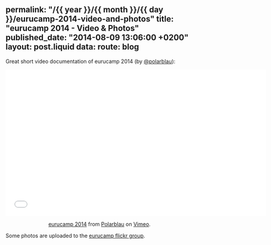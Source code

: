 permalink: "/{{ year }}/{{ month }}/{{ day }}/eurucamp-2014-video-and-photos"
title: "eurucamp 2014 - Video & Photos"
published_date: "2014-08-09 13:06:00 +0200"
layout: post.liquid
data:
  route: blog
---
Great short video documentation of eurucamp 2014 (by [@polarblau](https://twitter.com/polarblau)):

<center>
<iframe src="//player.vimeo.com/video/102907938" width="700" height="393" frameborder="0" webkitallowfullscreen mozallowfullscreen allowfullscreen></iframe> <p><a href="http://vimeo.com/102907938">eurucamp 2014</a> from <a href="http://vimeo.com/user15271237">Polarblau</a> on <a href="https://vimeo.com">Vimeo</a>.</p>
</center>

Some photos are uploaded to the [eurucamp flickr group](https://www.flickr.com/groups/2687737@N20/).
